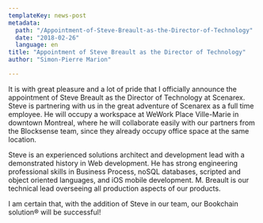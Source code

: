 ```yaml
---
templateKey: news-post
metadata:
  path: "/Appointment-of-Steve-Breault-as-the-Director-of-Technology"
  date: "2018-02-26"
  language: en
title: "Appointment of Steve Breault as the Director of Technology"
author: "Simon-Pierre Marion"

---
```


It is with great pleasure and a lot of pride that I officially announce the appointment of Steve Breault as the Director of Technology at Scenarex. Steve is partnering with us in the great adventure of Scenarex as a full time employee. He will occupy a workspace at WeWork Place Ville-Marie in downtown Montreal, where he will collaborate easily with our partners from the Blocksense team, since they already occupy office space at the same location.

Steve is an experienced solutions architect and development lead with a demonstrated history in Web development. He has strong engineering professional skills in Business Process, noSQL databases, scripted and object oriented languages, and iOS mobile development. M. Breault is our technical lead overseeing all production aspects of our products.

I am certain that, with the addition of Steve in our team, our Bookchain solution® will be successful!
